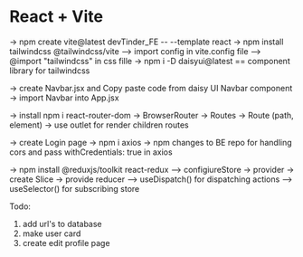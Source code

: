 # React + Vite
-> npm create vite@latest devTinder_FE -- --template react 
-> npm install tailwindcss @tailwindcss/vite 
   --> import config in vite.config file 
   --> @import "tailwindcss" in css fille 
-> npm i -D daisyui@latest == component library for tailwindcss 

-> create Navbar.jsx and Copy paste code from daisy UI Navbar component 
-> import Navbar into App.jsx 

-> install npm i react-router-dom
  -> BrowserRouter -> Routes -> Route (path, element)
  -> use outlet for render children routes 

-> create Login page 
-> npm i axios 
-> npm changes to BE repo for handling cors and pass withCredentials: true in axios 

-> npm install @reduxjs/toolkit react-redux
  --> configiureStore -> provider -> create Slice -> provide reducer 
  --> useDispatch() for dispatching actions
  --> useSelector() for subscribing store 

Todo: 
1) add url's to database 
2) make user card 
3) create edit profile page 
